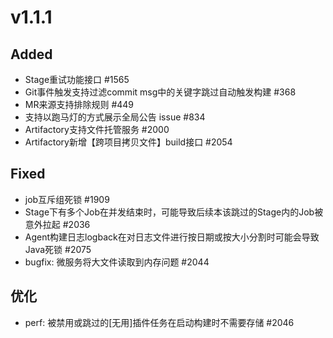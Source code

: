 # v1.1.1

## Added
- Stage重试功能接口 #1565
- Git事件触发支持过滤commit msg中的关键字跳过自动触发构建 #368
- MR来源支持排除规则 #449
- 支持以跑马灯的方式展示全局公告 issue #834
- Artifactory支持文件托管服务 #2000
- Artifactory新增【跨项目拷贝文件】build接口 #2054

## Fixed
- job互斥组死锁 #1909
- Stage下有多个Job在并发结束时，可能导致后续本该跳过的Stage内的Job被意外拉起 #2036 
- Agent构建日志logback在对日志文件进行按日期或按大小分割时可能会导致Java死锁 #2075 
- bugfix: 微服务将大文件读取到内存问题 #2044 

## 优化
- perf: 被禁用或跳过的[无用]插件任务在启动构建时不需要存储 #2046 